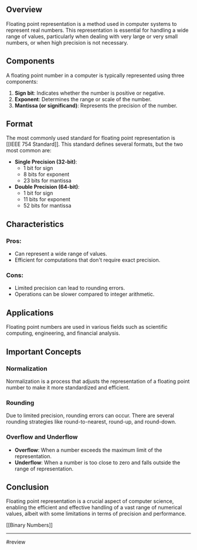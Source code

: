 ## Overview

Floating point representation is a method used in computer systems to represent real numbers. This representation is essential for handling a wide range of values, particularly when dealing with very large or very small numbers, or when high precision is not necessary.

## Components

A floating point number in a computer is typically represented using three components:

1. **Sign bit**: Indicates whether the number is positive or negative.
2. **Exponent**: Determines the range or scale of the number.
3. **Mantissa (or significand)**: Represents the precision of the number.

## Format

The most commonly used standard for floating point representation is [[IEEE 754 Standard]]. This standard defines several formats, but the two most common are:

- **Single Precision (32-bit)**:
    - 1 bit for sign
    - 8 bits for exponent
    - 23 bits for mantissa
- **Double Precision (64-bit)**:
    - 1 bit for sign
    - 11 bits for exponent
    - 52 bits for mantissa

## Characteristics

### Pros:

- Can represent a wide range of values.
- Efficient for computations that don't require exact precision.

### Cons:

- Limited precision can lead to rounding errors.
- Operations can be slower compared to integer arithmetic.

## Applications

Floating point numbers are used in various fields such as scientific computing, engineering, and financial analysis.

## Important Concepts

### Normalization

Normalization is a process that adjusts the representation of a floating point number to make it more standardized and efficient.

### Rounding

Due to limited precision, rounding errors can occur. There are several rounding strategies like round-to-nearest, round-up, and round-down.

### Overflow and Underflow

- **Overflow**: When a number exceeds the maximum limit of the representation.
- **Underflow**: When a number is too close to zero and falls outside the range of representation.

## Conclusion

Floating point representation is a crucial aspect of computer science, enabling the efficient and effective handling of a vast range of numerical values, albeit with some limitations in terms of precision and performance.

[[Binary Numbers]]


--- 
#review 